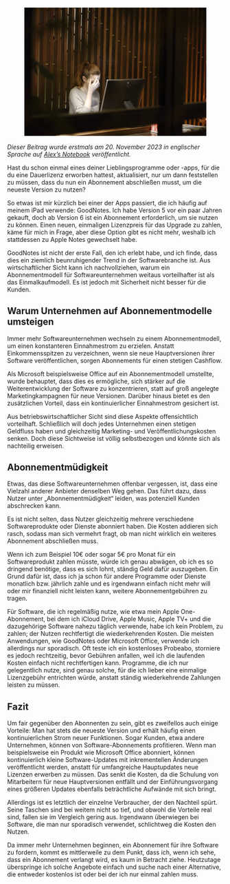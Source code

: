 <figure><img loading="lazy" decoding="async" src="vasilis-caravitis-WGOpvIKwq3Y-unsplash-scaled-1.webp" alt=""></figure>

*Dieser Beitrag wurde erstmals am 20. November 2023 in englischer Sprache auf *[Alex’s Notebook](https://blog.alexseifert.com/2023/11/20/subscription-fatigue-and-software/)* veröffentlicht.*

Hast du schon einmal eines deiner Lieblingsprogramme oder -apps, für die du eine Dauerlizenz erworben hattest, aktualisiert, nur um dann feststellen zu müssen, dass du nun ein Abonnement abschließen musst, um die neueste Version zu nutzen?

So etwas ist mir kürzlich bei einer der Apps passiert, die ich häufig auf meinem iPad verwende: GoodNotes. Ich habe Version 5 vor ein paar Jahren gekauft, doch ab Version 6 ist ein Abonnement erforderlich, um sie nutzen zu können. Einen neuen, einmaligen Lizenzpreis für das Upgrade zu zahlen, käme für mich in Frage, aber diese Option gibt es nicht mehr, weshalb ich stattdessen zu Apple Notes gewechselt habe.

GoodNotes ist nicht der erste Fall, den ich erlebt habe, und ich finde, dass dies ein ziemlich beunruhigender Trend in der Softwarebranche ist. Aus wirtschaftlicher Sicht kann ich nachvollziehen, warum ein Abonnementmodell für Softwareunternehmen weitaus vorteilhafter ist als das Einmalkaufmodell. Es ist jedoch mit Sicherheit nicht besser für die Kunden.

**Warum Unternehmen auf Abonnementmodelle umsteigen**
-----------------------------------------------------

Immer mehr Softwareunternehmen wechseln zu einem Abonnementmodell, um einen konstanteren Einnahmestrom zu erzielen. Anstatt Einkommensspitzen zu verzeichnen, wenn sie neue Hauptversionen ihrer Software veröffentlichen, sorgen Abonnements für einen stetigen Cashflow.

Als Microsoft beispielsweise Office auf ein Abonnementmodell umstellte, wurde behauptet, dass dies es ermögliche, sich stärker auf die Weiterentwicklung der Software zu konzentrieren, statt auf groß angelegte Marketingkampagnen für neue Versionen. Darüber hinaus bietet es den zusätzlichen Vorteil, dass ein kontinuierlicher Einnahmestrom gesichert ist.

Aus betriebswirtschaftlicher Sicht sind diese Aspekte offensichtlich vorteilhaft. Schließlich will doch jedes Unternehmen einen stetigen Geldfluss haben und gleichzeitig Marketing- und Veröffentlichungskosten senken. Doch diese Sichtweise ist völlig selbstbezogen und könnte sich als nachteilig erweisen.

**Abonnementmüdigkeit**
-----------------------

Etwas, das diese Softwareunternehmen offenbar vergessen, ist, dass eine Vielzahl anderer Anbieter denselben Weg gehen. Das führt dazu, dass Nutzer unter „Abonnementmüdigkeit“ leiden, was potenziell Kunden abschrecken kann.

Es ist nicht selten, dass Nutzer gleichzeitig mehrere verschiedene Softwareprodukte oder Dienste abonniert haben. Die Kosten addieren sich rasch, sodass man sich vermehrt fragt, ob man nicht wirklich ein weiteres Abonnement abschließen muss.

Wenn ich zum Beispiel 10€ oder sogar 5€ pro Monat für ein Softwareprodukt zahlen müsste, würde ich genau abwägen, ob ich es so dringend benötige, dass es sich lohnt, ständig Geld dafür auszugeben. Ein Grund dafür ist, dass ich ja schon für andere Programme oder Dienste monatlich bzw. jährlich zahle und es irgendwann einfach nicht mehr will oder mir finanziell nicht leisten kann, weitere Abonnementgebühren zu tragen.

Für Software, die ich regelmäßig nutze, wie etwa mein Apple One-Abonnement, bei dem ich iCloud Drive, Apple Music, Apple TV+ und die dazugehörige Software nahezu täglich verwende, habe ich kein Problem, zu zahlen; der Nutzen rechtfertigt die wiederkehrenden Kosten. Die meisten Anwendungen, wie GoodNotes oder Microsoft Office, verwende ich allerdings nur sporadisch. Oft teste ich ein kostenloses Probeabo, storniere es jedoch rechtzeitig, bevor Gebühren anfallen, weil ich die laufenden Kosten einfach nicht rechtfertigen kann. Programme, die ich nur gelegentlich nutze, sind genau solche, für die ich lieber eine einmalige Lizenzgebühr entrichten würde, anstatt ständig wiederkehrende Zahlungen leisten zu müssen.

**Fazit**
---------

Um fair gegenüber den Abonnenten zu sein, gibt es zweifellos auch einige Vorteile: Man hat stets die neueste Version und erhält häufig einen kontinuierlichen Strom neuer Funktionen. Sogar Kunden, etwa andere Unternehmen, können von Software-Abonnements profitieren. Wenn man beispielsweise ein Produkt wie Microsoft Office abonniert, können kontinuierlich kleine Software-Updates mit inkrementellen Änderungen veröffentlicht werden, anstatt für umfangreiche Hauptupdates neue Lizenzen erwerben zu müssen. Das senkt die Kosten, da die Schulung von Mitarbeitern für neue Hauptversionen entfällt und der Einführungsvorgang eines größeren Updates ebenfalls beträchtliche Aufwände mit sich bringt.

Allerdings ist es letztlich der einzelne Verbraucher, der den Nachteil spürt. Seine Taschen sind bei weitem nicht so tief, und obwohl die Vorteile real sind, fallen sie im Vergleich gering aus. Irgendwann überwiegen bei Software, die man nur sporadisch verwendet, schlichtweg die Kosten den Nutzen.

Da immer mehr Unternehmen beginnen, ein Abonnement für ihre Software zu fordern, kommt es mittlerweile zu dem Punkt, dass ich, wenn ich sehe, dass ein Abonnement verlangt wird, es kaum in Betracht ziehe. Heutzutage überspringe ich solche Angebote einfach und suche nach einer Alternative, die entweder kostenlos ist oder bei der ich nur einmal zahlen muss.